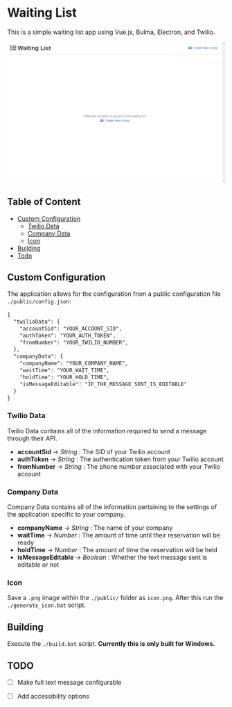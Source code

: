 # Waiting List

This is a simple waiting list app using Vue.js, Bulma, Electron, and Twilio.  

![Waiting List Example](./etc/WaitingListExample.gif)

## Table of Content
- [Custom Configuration](#custom-configuration)
  - [Twilio Data](#twilio-data)
  - [Company Data](#company-data)
  - [Icon](#icon)
- [Building](#building)
- [Todo](#todo)

## Custom Configuration

The application allows for the configuration from a public configuration file `./public/config.json`:
```
{
  "twilioData": {
    "accountSid": "YOUR_ACCOUNT_SID",
    "authToken": "YOUR_AUTH_TOKEN",
    "fromNumber": "YOUR_TWILIO_NUMBER",
  },
  "companyData": {
    "companyName": "YOUR_COMPANY_NAME",
    "waitTime": "YOUR_WAIT_TIME",
    "holdTime": "YOUR_HOLD_TIME",
    "isMessageEditable": "IF_THE_MESSAGE_SENT_IS_EDITABLE"
  }
}
```

### Twilio Data

Twilio Data contains all of the information required to send a message through their API.
- **accountSid** -> *String* : The SID of your Twilio account
- **authToken** -> *String* : The authentication token from your Twilio account
- **fromNumber** -> *String* : The phone number associated with your Twilio account

### Company Data

Company Data contains all of the information pertaining to the settings of the application specific to your company.
- **companyName** -> *String* : The name of your company
- **waitTime** -> *Number* : The amount of time until their reservation will be ready
- **holdTime** -> *Number* : The amount of time the reservation will be held
- **isMessageEditable** -> *Boolean* : Whether the text message sent is editable or not

### Icon

Save a `.png` image within the `./public/` folder as `icon.png`.  After this run the `./generate_icon.bat` script.

## Building

Execute the `./build.bat` script.  **Currently this is only built for Windows.**

## TODO

- [ ] Make full text message configurable
- [ ] Add accessibility options

